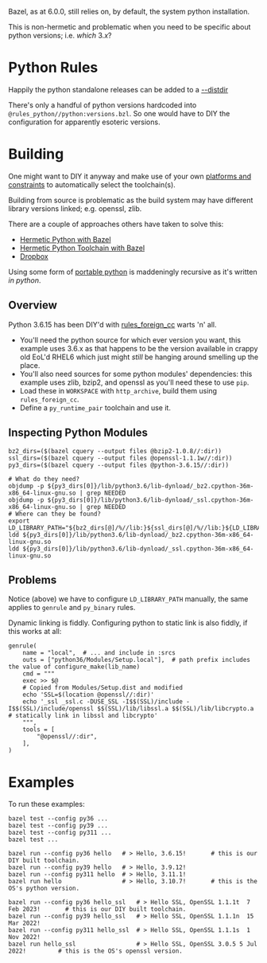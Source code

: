 Bazel, as at 6.0.0, still relies on, by default, the system python installation.

This is non-hermetic and problematic when you need to be specific about python versions; i.e. _which_ 3._x_?

# Python Rules

Happily the python standalone releases can be added to a [--distdir](https://bazel.build/reference/command-line-reference#flag--distdir)

There's only a handful of python versions hardcoded into `@rules_python//python:versions.bzl`. So one would have to DIY 
the configuration for apparently esoteric versions.

# Building

One might want to DIY it anyway and make use of your own [platforms and constraints](https://bazel.build/reference/be/platform)
to automatically select the toolchain(s).

Building from source is problematic as the build system may have different library versions linked; e.g. openssl, zlib.

There are a couple of approaches others have taken to solve this:

- [Hermetic Python with Bazel](https://thethoughtfulkoala.com/posts/2020/05/16/bazel-hermetic-python.html)
- [Hermetic Python Toolchain with Bazel](https://www.anthonyvardaro.com/blog/hermetic-python-toolchain-with-bazel)
- [Dropbox](https://github.com/dropbox/dbx_build_tools/blob/master/thirdparty/cpython/BUILD.python39)

Using some form of [portable python](https://pypi.org/project/portable-python/) is maddeningly recursive as it's 
written _in python_.

## Overview

Python 3.6.15 has been DIY'd with [rules_foreign_cc](https://github.com/bazelbuild/rules_foreign_cc) warts 'n' all.

- You'll need the python source for which ever version you want, this example uses 3.6.x as that happens to be the version 
  available in crappy old EoL'd RHEL6 which just might _still_ be hanging around smelling up the place.
- You'll also need sources for some python modules' dependencies: this example uses zlib, bzip2, and openssl as you'll need
  these to use `pip`.
- Load these in `WORKSPACE` with `http_archive`, build them using `rules_foreign_cc`.
- Define a `py_runtime_pair` toolchain and use it.

## Inspecting Python Modules

```shell
bz2_dirs=($(bazel cquery --output files @bzip2-1.0.8//:dir))
ssl_dirs=($(bazel cquery --output files @openssl-1.1.1w//:dir))
py3_dirs=($(bazel cquery --output files @python-3.6.15//:dir))

# What do they need?
objdump -p ${py3_dirs[0]}/lib/python3.6/lib-dynload/_bz2.cpython-36m-x86_64-linux-gnu.so | grep NEEDED
objdump -p ${py3_dirs[0]}/lib/python3.6/lib-dynload/_ssl.cpython-36m-x86_64-linux-gnu.so | grep NEEDED
# Where can they be found?
export LD_LIBRARY_PATH="${bz2_dirs[@]/%//lib:}${ssl_dirs[@]/%//lib:}${LD_LIBRARY_PATH}"
ldd ${py3_dirs[0]}/lib/python3.6/lib-dynload/_bz2.cpython-36m-x86_64-linux-gnu.so
ldd ${py3_dirs[0]}/lib/python3.6/lib-dynload/_ssl.cpython-36m-x86_64-linux-gnu.so
```

## Problems

Notice (above) we have to configure `LD_LIBRARY_PATH` manually, the same applies to `genrule` and `py_binary` rules.

Dynamic linking is fiddly. Configuring python to static link is also fiddly, if this works at all:

```BUILD
genrule(
    name = "local",  # ... and include in :srcs
    outs = ["python36/Modules/Setup.local"],  # path prefix includes the value of configure_make(lib_name) 
    cmd = """
    exec >> $@
    # Copied from Modules/Setup.dist and modified
    echo 'SSL=$(location @openssl//:dir)'
    echo '_ssl _ssl.c -DUSE_SSL -I$$(SSL)/include -I$$(SSL)/include/openssl $$(SSL)/lib/libssl.a $$(SSL)/lib/libcrypto.a  # statically link in libssl and libcrypto'
    """,
    tools = [
        "@openssl//:dir",
    ],
)
```

# Examples

To run these examples:

```shell
bazel test --config py36 ...
bazel test --config py39 ...
bazel test --config py311 ...
bazel test ...
```

```shell
bazel run --config py36 hello   # > Hello, 3.6.15!       # this is our DIY built toolchain.
bazel run --config py39 hello   # > Hello, 3.9.12!
bazel run --config py311 hello  # > Hello, 3.11.1!
bazel run hello                 # > Hello, 3.10.7!       # this is the OS's python version.
```

```shell
bazel run --config py36 hello_ssl   # > Hello SSL, OpenSSL 1.1.1t  7 Feb 2023!       # this is our DIY built toolchain.
bazel run --config py39 hello_ssl   # > Hello SSL, OpenSSL 1.1.1n  15 Mar 2022!
bazel run --config py311 hello_ssl  # > Hello SSL, OpenSSL 1.1.1s  1 Nov 2022!
bazel run hello_ssl                 # > Hello SSL, OpenSSL 3.0.5 5 Jul 2022!         # this is the OS's openssl version.
```
